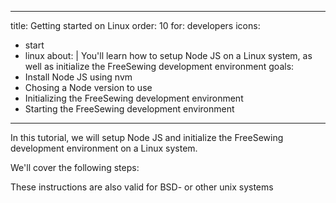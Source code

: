 ***

title: Getting started on Linux
order: 10
for: developers
icons:

*   start
*   linux
    about: |
    You'll learn how to setup Node JS on a Linux system,
    as well as initialize the FreeSewing development environment
    goals:
*   Install Node JS using nvm
*   Chosing a Node version to use
*   Initializing the FreeSewing development environment
*   Starting the FreeSewing development environment

***

In this tutorial, we will setup Node JS and initialize the FreeSewing
development environment on a Linux system.

We'll cover the following steps:

<ReadMore list />

<Tip>These instructions are also valid for BSD- or other unix systems</Tip>
